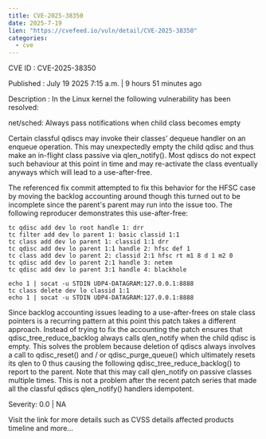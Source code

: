 ```yaml
--- 
title: CVE-2025-38350
date: 2025-7-19
lien: "https://cvefeed.io/vuln/detail/CVE-2025-38350"
categories:
  - cve
---
```


CVE ID : CVE-2025-38350

Published :  July 19
2025
7:15 a.m. | 9 hours
51 minutes ago

Description : In the Linux kernel
the following vulnerability has been resolved:

net/sched: Always pass notifications when child class becomes empty

Certain classful qdiscs may invoke their classes' dequeue handler on an
enqueue operation. This may unexpectedly empty the child qdisc and thus
make an in-flight class passive via qlen_notify(). Most qdiscs do not
expect such behaviour at this point in time and may re-activate the
class eventually anyways which will lead to a use-after-free.

The referenced fix commit attempted to fix this behavior for the HFSC
case by moving the backlog accounting around
though this turned out to
be incomplete since the parent's parent may run into the issue too.
The following reproducer demonstrates this use-after-free:

    tc qdisc add dev lo root handle 1: drr
    tc filter add dev lo parent 1: basic classid 1:1
    tc class add dev lo parent 1: classid 1:1 drr
    tc qdisc add dev lo parent 1:1 handle 2: hfsc def 1
    tc class add dev lo parent 2: classid 2:1 hfsc rt m1 8 d 1 m2 0
    tc qdisc add dev lo parent 2:1 handle 3: netem
    tc qdisc add dev lo parent 3:1 handle 4: blackhole

    echo 1 | socat -u STDIN UDP4-DATAGRAM:127.0.0.1:8888
    tc class delete dev lo classid 1:1
    echo 1 | socat -u STDIN UDP4-DATAGRAM:127.0.0.1:8888

Since backlog accounting issues leading to a use-after-frees on stale
class pointers is a recurring pattern at this point
this patch takes
a different approach. Instead of trying to fix the accounting
the patch
ensures that qdisc_tree_reduce_backlog always calls qlen_notify when
the child qdisc is empty. This solves the problem because deletion of
qdiscs always involves a call to qdisc_reset() and / or
qdisc_purge_queue() which ultimately resets its qlen to 0 thus causing
the following qdisc_tree_reduce_backlog() to report to the parent. Note
that this may call qlen_notify on passive classes multiple times. This
is not a problem after the recent patch series that made all the
classful qdiscs qlen_notify() handlers idempotent.

Severity: 0.0 | NA

Visit the link for more details
such as CVSS details
affected products
timeline
and more...
